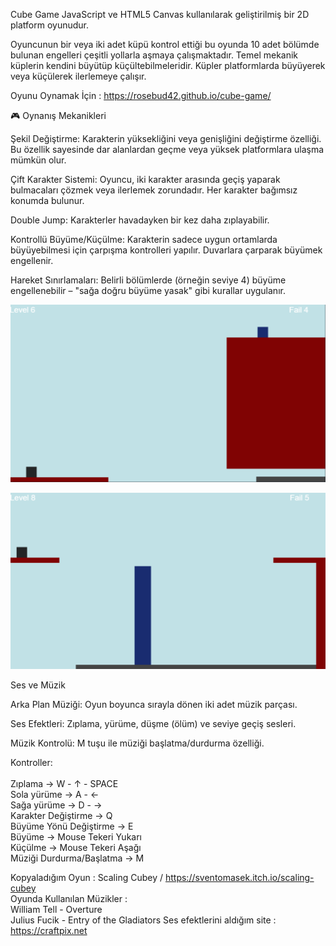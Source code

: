 Cube Game JavaScript ve HTML5 Canvas kullanılarak geliştirilmiş bir 2D platform oyunudur.

Oyuncunun bir veya iki adet küpü kontrol ettiği bu oyunda 10 adet bölümde bulunan engelleri çeşitli yollarla aşmaya çalışmaktadır. Temel mekanik küplerin kendini büyütüp küçültebilmeleridir.
Küpler platformlarda büyüyerek veya küçülerek ilerlemeye çalışır.

Oyunu Oynamak İçin : https://rosebud42.github.io/cube-game/

🎮 Oynanış Mekanikleri

Şekil Değiştirme: Karakterin yüksekliğini veya genişliğini değiştirme özelliği. Bu özellik sayesinde dar alanlardan geçme veya yüksek platformlara ulaşma mümkün olur.

Çift Karakter Sistemi: Oyuncu, iki karakter arasında geçiş yaparak bulmacaları çözmek veya ilerlemek zorundadır. Her karakter bağımsız konumda bulunur.

Double Jump: Karakterler havadayken bir kez daha zıplayabilir.

Kontrollü Büyüme/Küçülme: Karakterin sadece uygun ortamlarda büyüyebilmesi için çarpışma kontrolleri yapılır. Duvarlara çarparak büyümek engellenir.

Hareket Sınırlamaları: Belirli bölümlerde (örneğin seviye 4) büyüme engellenebilir – "sağa doğru büyüme yasak" gibi kurallar uygulanır.


![Level 6](readmephotos/photo1.png)

![Level 8](readmephotos/photo2.png)


Ses ve Müzik

Arka Plan Müziği: Oyun boyunca sırayla dönen iki adet müzik parçası.

Ses Efektleri: Zıplama, yürüme, düşme (ölüm) ve seviye geçiş sesleri.

Müzik Kontrolü: M tuşu ile müziği başlatma/durdurma özelliği.
<br>


Kontroller:<br><br>
Zıplama                  -> W - ↑ - SPACE  <br>
Sola yürüme              -> A - ←<br>
Sağa yürüme              -> D - →<br>
Karakter Değiştirme      -> Q<br>
Büyüme Yönü Değiştirme   -> E<br>
Büyüme                   -> Mouse Tekeri Yukarı<br>
Küçülme                  -> Mouse Tekeri Aşağı<br>
Müziği Durdurma/Başlatma -> M<br>


Kopyaladığım Oyun : Scaling Cubey / https://sventomasek.itch.io/scaling-cubey<br>
Oyunda Kullanılan Müzikler : <br>
William Tell - Overture<br>
Julius Fucik - Entry of the Gladiators
Ses efektlerini aldığım site : https://craftpix.net


